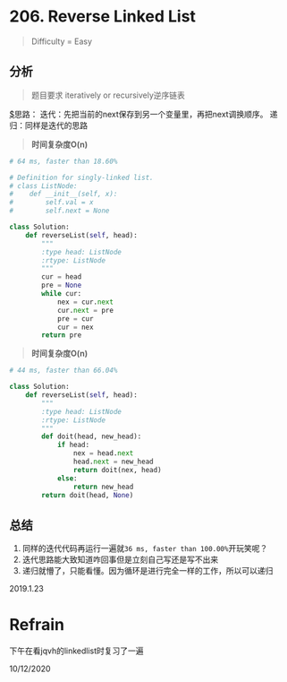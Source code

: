 # 206. Reverse Linked List
> Difficulty = Easy

## 分析

> 题目要求
> iteratively or recursively逆序链表

[$](https://github.com/apachecn/awesome-algorithm/blob/master/docs/Leetcode_Solutions/Python/206._reverse_linked_list.md)思路：
迭代：先把当前的next保存到另一个变量里，再把next调换顺序。
递归：同样是迭代的思路

> **时间复杂度O(n)**

```python
# 64 ms, faster than 18.60%

# Definition for singly-linked list.
# class ListNode:
#	 def __init__(self, x):
#		 self.val = x
#		 self.next = None

class Solution:
	def reverseList(self, head):
		"""
		:type head: ListNode
		:rtype: ListNode
		"""
		cur = head
		pre = None
		while cur:
			nex = cur.next
			cur.next = pre
			pre = cur
			cur = nex
		return pre
```


> **时间复杂度O(n)**

```python
# 44 ms, faster than 66.04%

class Solution:
	def reverseList(self, head):
		"""
		:type head: ListNode
		:rtype: ListNode
		"""
		def doit(head, new_head):
			if head:
				nex = head.next
				head.next = new_head
				return doit(nex, head)
			else:
				return new_head
		return doit(head, None)
```


## 总结

1. 同样的迭代代码再运行一遍就`36 ms, faster than 100.00%`开玩笑呢？
2. 迭代思路能大致知道咋回事但是立刻自己写还是写不出来
3. 递归就懵了，只能看懂。因为循环是进行完全一样的工作，所以可以递归

2019.1.23


# Refrain

下午在看jqvh的linkedlist时复习了一遍

10/12/2020